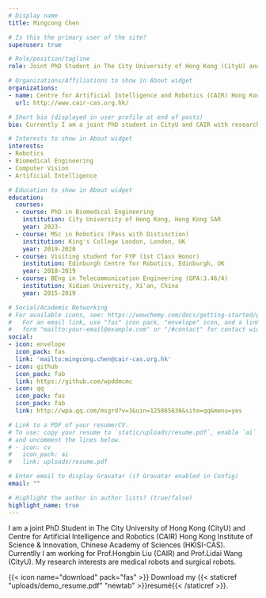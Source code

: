 ```yaml
---
# Display name
title: Mingcong Chen

# Is this the primary user of the site?
superuser: true

# Role/position/tagline
role: Joint PhD Student in The City University of Hong Kong (CityU) and Centre for Artificial Intelligence and Robotics (CAIR) Hong Kong Institute of Science & Innovation, Chinese Academy of Sciences (HKISI-CAS).

# Organizations/Affiliations to show in About widget
organizations:
- name: Centre for Artificial Intelligence and Robotics (CAIR) Hong Kong Institute of Science & Innovation, Chinese Academy of Sciences
  url: http://www.cair-cas.org.hk/

# Short bio (displayed in user profile at end of posts)
bio: Currently I am a joint PhD student in CityU and CAIR with research interests in medical robotics.

# Interests to show in About widget
interests:
- Robotics
- Biomedical Engineering
- Computer Vision
- Artificial Intelligence

# Education to show in About widget
education:
  courses:
  - course: PhD in Biomedical Engineering
    institution: City University of Hong Kong, Hong Kong SAR
    year: 2023-
  - course: MSc in Robotics (Pass with Distinction)
    institution: King's College London, London, UK
    year: 2019-2020
  - course: Visiting student for FYP (1st Class Honor)
    institution: Edinburgh Centre for Robotics, Edinburgh, UK
    year: 2018-2019
  - course: BEng in Telecommunication Engineering (GPA:3.46/4)
    institution: Xidian University, Xi'an, China
    year: 2015-2019

# Social/Academic Networking
# For available icons, see: https://wowchemy.com/docs/getting-started/page-builder/#icons
#   For an email link, use "fas" icon pack, "envelope" icon, and a link in the
#   form "mailto:your-email@example.com" or "/#contact" for contact widget.
social:
- icon: envelope
  icon_pack: fas
  link: 'mailto:mingcong.chen@cair-cas.org.hk'
- icon: github
  icon_pack: fab
  link: https://github.com/wpddmcmc
- icon: qq
  icon_pack: fas
  icon_pack: fab
  link: http://wpa.qq.com/msgrd?v=3&uin=125865836&site=qq&menu=yes

# Link to a PDF of your resume/CV.
# To use: copy your resume to `static/uploads/resume.pdf`, enable `ai` icons in `params.toml`, 
# and uncomment the lines below.
# - icon: cv
#   icon_pack: ai
#   link: uploads/resume.pdf

# Enter email to display Gravatar (if Gravatar enabled in Config)
email: ""

# Highlight the author in author lists? (true/false)
highlight_name: true
---
```


I am a joint PhD Student in The City University of Hong Kong (CityU) and Centre for Artificial Intelligence and Robotics (CAIR) Hong Kong Institute of Science & Innovation, Chinese Academy of Sciences (HKISI-CAS). Currentlly I am working for Prof.Hongbin Liu (CAIR) and Prof.Lidai Wang (CityU). My research interests are medical robots and surgical robots.

{{< icon name="download" pack="fas" >}} Download my {{< staticref "uploads/demo_resume.pdf" "newtab" >}}resumé{{< /staticref >}}.
